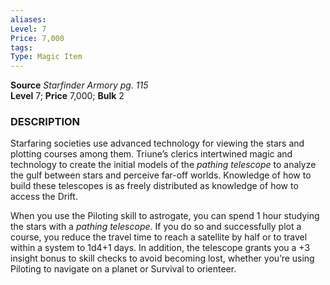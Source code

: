 ```yaml
---
aliases: 
Level: 7
Price: 7,000 
tags: 
Type: Magic Item
---
```

**Source** _Starfinder Armory pg. 115_  
**Level** 7; **Price** 7,000; **Bulk** 2

### DESCRIPTION

Starfaring societies use advanced technology for viewing the stars and plotting courses among them. Triune’s clerics intertwined magic and technology to create the initial models of the _pathing telescope_ to analyze the gulf between stars and perceive far-off worlds. Knowledge of how to build these telescopes is as freely distributed as knowledge of how to access the Drift.  
  
When you use the Piloting skill to astrogate, you can spend 1 hour studying the stars with a _pathing telescope_. If you do so and successfully plot a course, you reduce the travel time to reach a satellite by half or to travel within a system to 1d4+1 days. In addition, the telescope grants you a +3 insight bonus to skill checks to avoid becoming lost, whether you’re using Piloting to navigate on a planet or Survival to orienteer.